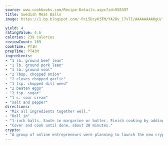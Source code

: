 ```yaml
---
source: www.cookbooks.com/Recipe-Details.aspx?id=958397
title: Swedish Meat Balls
image: https://1.bp.blogspot.com/-PcL5DzyK3TM/YA2Hv_17v7I/AAAAAAAABgU/fyHeesSth_IZW9mL5lk6GxJO8cW8ksrGACLcBGAsYHQ/s320/12.png

yield: 4
ratingValue: 4.6
calories: 239 calories
reviewCount: 169
cookTime: PT1H
prepTime: PT43M
ingredients:
- "1 lb. ground beef lean"
- "1 lb. ground pork lean"
- "1 lb. ground veal"
- "2 Tbsp. chopped onion"
- "2 cloves chopped garlic"
- "1 tsp. chopped dill weed"
- "2 beaten eggs"
- "2 tsp. sugar"
- "1 c. sour cream"
- "salt and pepper"
directions:
- "Mix all ingredients together well."
- "Roll in"
- "1-inch balls. Saute in margarine or butter. Finish cooking by adding a can of beef broth."
- "Cover and cook until done, about 20 minutes."
crypto:
- "A group of online entrepreneurs were planning to launch the new cryptocurrency on Thursday."
---
```


